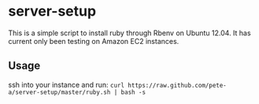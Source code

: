 server-setup
============

This is a simple script to install ruby through Rbenv on Ubuntu 12.04. It has current only been testing on Amazon EC2 instances.

Usage
-----
ssh into your instance and run:
`curl https://raw.github.com/pete-a/server-setup/master/ruby.sh | bash -s`